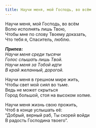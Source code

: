 ```yaml
---
title: Научи меня, мой Господь, во всём
---
```


Научи меня, мой Господь, во всём  
Волю исполнять лишь Твою,  
Чтобы мне по слову Твоему доказать,  
Что тебя я, Спаситель, люблю.

*__Припев:__  
Научи меня среди тысячи  
Голос слышать лишь Tвой.  
Научи меня за Tобой идти  
B край желанный, дорогой.*

Научи меня в грешном мире жить,  
Чтобы свет мой сиял во тьме.  
Ведь не может скрыться  
Город большой, стоя на высоком холме.

Научи меня жизнь свою прожить,  
Чтоб в конце услышать её:  
“Добрый, верный раб, Ты скорей войди  
В радость Господина твоего”.
